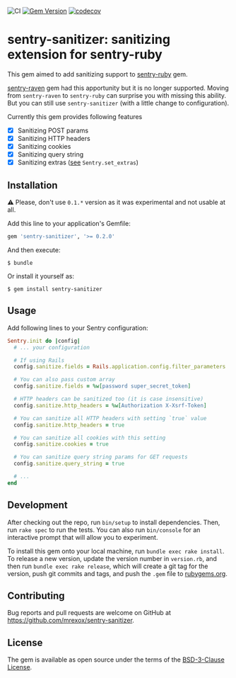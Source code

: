 ![CI](https://github.com/mrexox/sentry-sanitizer/workflows/CI/badge.svg)
[![Gem Version](https://badge.fury.io/rb/sentry-sanitizer.svg)](https://badge.fury.io/rb/sentry-sanitizer)
[![codecov](https://codecov.io/gh/mrexox/sentry-sanitizer/branch/master/graph/badge.svg?token=QW93HCVI0W)](https://codecov.io/gh/mrexox/sentry-sanitizer)

# sentry-sanitizer: sanitizing extension for sentry-ruby

This gem aimed to add sanitizing support to [sentry-ruby](https://rubygems.org/gems/sentry-ruby) gem.

[sentry-raven](https://rubygems.org/gems/sentry-raven) gem had this apportunity but it is no longer supported. Moving from `sentry-raven` to `sentry-ruby` can surprise you with missing this ability. But you can still use `sentry-sanitizer` (with a little change to configuration).

Currently this gem provides following features
- [x] Sanitizing POST params
- [x] Sanitizing HTTP headers
- [x] Sanitizing cookies
- [x] Sanitizing query string
- [x] Sanitizing extras ([see](https://docs.sentry.io/platforms/ruby/enriching-events/context/#additional-data) `Sentry.set_extras`)

## Installation

:warning: Please, don't use `0.1.*` version as it was experimental and not usable at all.

Add this line to your application's Gemfile:

```ruby
gem 'sentry-sanitizer', '>= 0.2.0'
```

And then execute:

    $ bundle

Or install it yourself as:

    $ gem install sentry-sanitizer

## Usage

Add following lines to your Sentry configuration:

```ruby
Sentry.init do |config|
  # ... your configuration

  # If using Rails
  config.sanitize.fields = Rails.application.config.filter_parameters

  # You can also pass custom array
  config.sanitize.fields = %w[password super_secret_token]

  # HTTP headers can be sanitized too (it is case insensitive)
  config.sanitize.http_headers = %w[Authorization X-Xsrf-Token]

  # You can sanitize all HTTP headers with setting `true` value
  config.sanitize.http_headers = true

  # You can sanitize all cookies with this setting
  config.sanitize.cookies = true

  # You can sanitize query string params for GET requests
  config.sanitize.query_string = true

  # ...
end
```

## Development

After checking out the repo, run `bin/setup` to install dependencies. Then, run `rake spec` to run the tests. You can also run `bin/console` for an interactive prompt that will allow you to experiment.

To install this gem onto your local machine, run `bundle exec rake install`. To release a new version, update the version number in `version.rb`, and then run `bundle exec rake release`, which will create a git tag for the version, push git commits and tags, and push the `.gem` file to [rubygems.org](https://rubygems.org).

## Contributing

Bug reports and pull requests are welcome on GitHub at https://github.com/mrexox/sentry-sanitizer.

## License

The gem is available as open source under the terms of the [BSD-3-Clause License](https://opensource.org/licenses/BSD-3-Clause).
